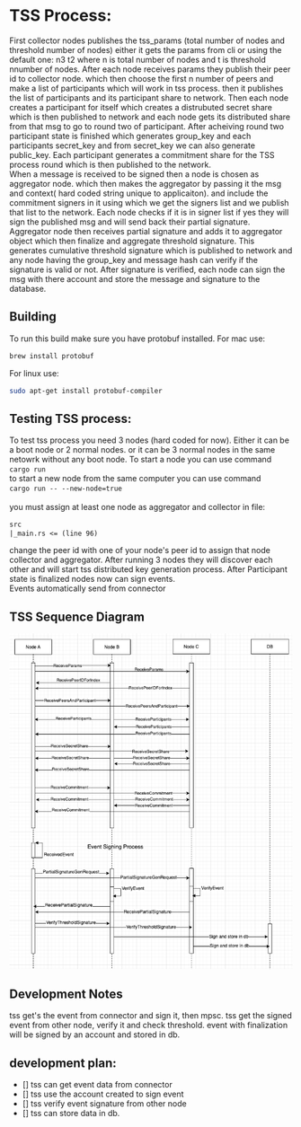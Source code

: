 # TSS Process:
First collector nodes publishes the tss_params (total number of nodes and threshold number of nodes) either it gets the params from cli or using the default one: n3 t2 where n is total number of nodes and t is threshold nnumber of nodes. After each node receives params they publish their peer id to collector node. which then choose the first n number of peers and make a list of participants which will work in tss process. then it publishes the list of participants and its participant share to network. Then each node creates a participant for itself which creates a distrubuted secret share which is then published to network and each node gets its distributed share from that msg to go to round two of participant. After acheiving round two participant state is finished which generates group_key and each participants secret_key and from secret_key we can also generate public_key. Each participant generates a commitment share for the TSS process round which is then published to the network.
<br />
When a message is received to be signed then a node is chosen as aggregator node. which then makes the aggregator by passing it the msg and context( hard coded string unique to applicaiton). and include the commitment signers in it using which we get the signers list and we publish that list to the network. Each node checks if it is in signer list if yes they will sign the published msg and will send back their partial signature. Aggregator node then receives partial signature and adds it to aggregator object which then finalize and aggregate threshold signature. This generates cumulative threshold signature which is published to network and any node having the group_key and message hash can verify if the signature is valid or not. After signature is verified, each node can sign the msg with there account and store the message and signature to the database.
<br />


## Building
To run this build make sure you have protobuf installed.
For mac use: <br />
```Bash
brew install protobuf
```

For linux use: <br />
```Bash
sudo apt-get install protobuf-compiler
```
## Testing TSS process:
To test tss process you need 3 nodes (hard coded for now). Either it can be a boot node or 2 normal nodes. or it can be 3 normal nodes in the same netowrk without any boot node. To start a node you can use command <br />
`cargo run`<br />
to start a new node from the same computer you can use command<br />
`cargo run -- --new-node=true`<br />
<br />
you must assign at least one node as aggregator and collector in file:<br />
```
src
|_main.rs <= (line 96)
```
change the peer id with one of your node's peer id to assign that node collector and aggregator.
After running 3 nodes they will discover each other and will start tss distributed key generation process. After Participant state is finalized nodes now can sign events.<br />
Events automatically send from connector

## TSS Sequence Diagram
![TSS Sequence Diagram](diagram/tss_sequence_diagram_v0.1.png)

## Development Notes
tss get's the event from connector and sign it, then mpsc. tss get the signed event from other node, verify it and check threshold. event with finalization will be signed by an account and stored in db.

##  development plan:
- [] tss can get event data from connector
- [] tss use the account created to sign event
- [] tss verify event signature from other node
- [] tss can store data in db.